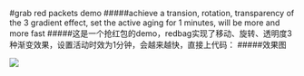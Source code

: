 #grab red packets demo
#####achieve a transion, rotation, transparency of the 3 gradient effect, set the active aging for 1 minutes, will be more and more fast
#####这是一个抢红包的demo，redbag实现了移动、旋转、透明度3种渐变效果，设置活动时效为1分钟，会越来越快，直接上代码：
#####效果图

![](http://img.blog.csdn.net/20160125181444909?watermark/2/text/aHR0cDovL2Jsb2cuY3Nkbi5uZXQv/font/5a6L5L2T/fontsize/400/fill/I0JBQkFCMA==/dissolve/70/gravity/Center)  
